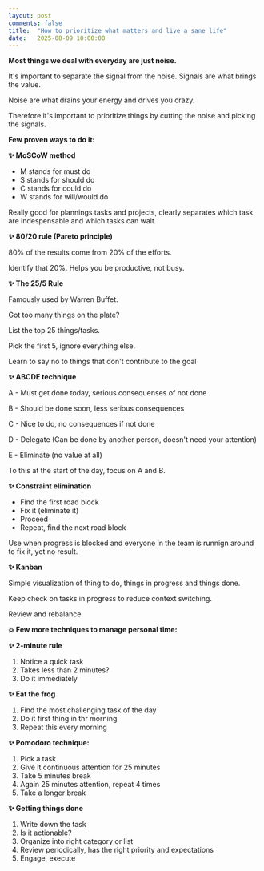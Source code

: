 ```yaml
---
layout: post
comments: false
title:  "How to prioritize what matters and live a sane life"
date:   2025-08-09 10:00:00
---
```


**Most things we deal with everyday are just noise.**

It's important to separate the signal from the noise. Signals are what brings the value.

Noise are what drains your energy and drives you crazy.

Therefore it's important to prioritize things by cutting the noise and picking the signals.

**Few proven ways to do it:**

**✨️ MoSCoW method**

- M stands for must do
- S stands for should do
- C stands for could do
- W stands for will/would do

Really good for plannings tasks and projects, clearly separates which task are indespensable and which tasks can wait.

**✨️ 80/20 rule (Pareto principle)**

80% of the results come from 20% of the efforts.

Identify that 20%. Helps you be productive, not busy.

**✨️ The 25/5 Rule**

Famously used by Warren Buffet.

Got too many things on the plate?

List the top 25 things/tasks.

Pick the first 5, ignore everything else.

Learn to say no to things that don't contribute to the goal

**✨️ ABCDE technique**

A - Must get done today, serious consequenses of not done

B - Should be done soon, less serious consequences

C - Nice to do, no consequences if not done

D - Delegate (Can be done by another person, doesn't need your attention)

E - Eliminate (no value at all)

To this at the start of the day, focus on A and B.

**✨️ Constraint elimination**

- Find the first road block
- Fix it (eliminate it)
- Proceed
- Repeat, find the next road block

Use when progress is blocked and everyone in the team is runnign around to fix it, yet no result.

**✨️ Kanban**

Simple visualization of thing to do, things in progress and things done.

Keep check on tasks in progress to reduce context switching.

Review and rebalance.

**💥 Few more techniques to manage personal time:**

**✨️ 2-minute rule**

1. Notice a quick task
2. Takes less than 2 minutes?
3. Do it immediately

**✨️ Eat the frog**

1. Find the most challenging task of the day
2. Do it first thing in thr morning
3. Repeat this every morning

**✨️ Pomodoro technique:**

1. Pick a task
2. Give it continuous attention for 25 minutes
3. Take 5 minutes break
4. Again 25 minutes attention, repeat 4 times
5. Take a longer break

**✨️ Getting things done**

1. Write down the task
2. Is it actionable?
3. Organize into right category or list
4. Review periodically, has the right priority and expectations
5. Engage, execute

   
